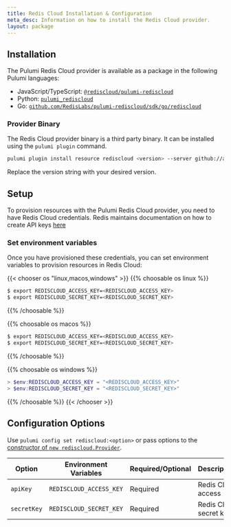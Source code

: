 ```yaml
---
title: Redis Cloud Installation & Configuration
meta_desc: Information on how to install the Redis Cloud provider.
layout: package
---
```


## Installation

The Pulumi Redis Cloud provider is available as a package in the following Pulumi languages:

- JavaScript/TypeScript: [`@rediscloud/pulumi-rediscloud`](https://www.npmjs.com/package/@rediscloud/pulumi-rediscloud)
- Python: [`pulumi_rediscloud`](https://pypi.org/project/pulumi-rediscloud/)
- Go: [`github.com/RedisLabs/pulumi-rediscloud/sdk/go/rediscloud`](https://pkg.go.dev/github.com/RedisLabs/pulumi-rediscloud/sdk)

### Provider Binary

The Redis Cloud provider binary is a third party binary. It can be installed using the `pulumi plugin` command.

```bash
pulumi plugin install resource rediscloud <version> --server github://api.github.com/RedisLabs
```

Replace the version string with your desired version.

## Setup

To provision resources with the Pulumi Redis Cloud provider, you need to have Redis Cloud credentials. Redis maintains documentation on how to create API keys [here](https://docs.redis.com/latest/rc/security/access-control/access-management/)

### Set environment variables

Once you have provisioned these credentials, you can set environment variables to provision resources in Redis Cloud:

{{< chooser os "linux,macos,windows" >}}
{{% choosable os linux %}}

```bash
$ export REDISCLOUD_ACCESS_KEY=<REDISCLOUD_ACCESS_KEY>
$ export REDISCLOUD_SECRET_KEY=<REDISCLOUD_SECRET_KEY>
```

{{% /choosable %}}

{{% choosable os macos %}}

```bash
$ export REDISCLOUD_ACCESS_KEY=<REDISCLOUD_ACCESS_KEY>
$ export REDISCLOUD_SECRET_KEY=<REDISCLOUD_SECRET_KEY>
```

{{% /choosable %}}

{{% choosable os windows %}}

```powershell
> $env:REDISCLOUD_ACCESS_KEY = "<REDISCLOUD_ACCESS_KEY>"
> $env:REDISCLOUD_SECRET_KEY = "<REDISCLOUD_SECRET_KEY>"
```

{{% /choosable %}}
{{< /chooser >}}

## Configuration Options

Use `pulumi config set rediscloud:<option>` or pass options to the [constructor of `new rediscloud.Provider`](/registry/packages/rediscloud/api-docs/provider).

| Option | Environment Variables | Required/Optional | Description |
| - | - | - | - |
| `apiKey`    | `REDISCLOUD_ACCESS_KEY` | Required | Redis Cloud access |
| `secretKey` | `REDISCLOUD_SECRET_KEY` | Required  | Redis Cloud secret key |
